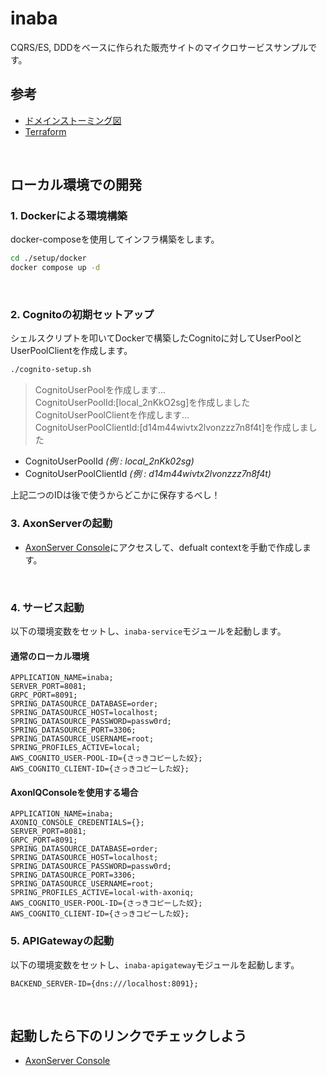 # inaba
CQRS/ES, DDDをベースに作られた販売サイトのマイクロサービスサンプルです。

## 参考
* [ドメインストーミング図](https://miro.com/app/board/uXjVM1s4A4A=/)
* [Terraform](https://github.com/azarasi1226/inaba-infrastructure)

<br>

## ローカル環境での開発
### 1. Dockerによる環境構築
docker-composeを使用してインフラ構築をします。
```bash
cd ./setup/docker
docker compose up -d
```
<br>

### 2. Cognitoの初期セットアップ
シェルスクリプトを叩いてDockerで構築したCognitoに対してUserPoolとUserPoolClientを作成します。
```bash
./cognito-setup.sh
```

>CognitoUserPoolを作成します...  
CognitoUserPoolId:[local_2nKkO2sg]を作成しました  
CognitoUserPoolClientを作成します...  
CognitoUserPoolClientId:[d14m44wivtx2lvonzzz7n8f4t]を作成しました  

* CognitoUserPoolId *(例 : local_2nKk02sg)*
* CognitoUserPoolClientId *(例 : d14m44wivtx2lvonzzz7n8f4t)*

上記二つのIDは後で使うからどこかに保存するべし！
<br>

### 3. AxonServerの起動
* [AxonServer Console](http://localhost:8024/)にアクセスして、defualt contextを手動で作成します。

<br>

### 4. サービス起動
以下の環境変数をセットし、`inaba-service`モジュールを起動します。

#### 通常のローカル環境
```
APPLICATION_NAME=inaba;
SERVER_PORT=8081;
GRPC_PORT=8091;
SPRING_DATASOURCE_DATABASE=order;
SPRING_DATASOURCE_HOST=localhost;
SPRING_DATASOURCE_PASSWORD=passw0rd;
SPRING_DATASOURCE_PORT=3306;
SPRING_DATASOURCE_USERNAME=root;
SPRING_PROFILES_ACTIVE=local;
AWS_COGNITO_USER-POOL-ID={さっきコピーした奴};
AWS_COGNITO_CLIENT-ID={さっきコピーした奴};
```

#### AxonIQConsoleを使用する場合
```
APPLICATION_NAME=inaba;
AXONIQ_CONSOLE_CREDENTIALS={};
SERVER_PORT=8081;
GRPC_PORT=8091;
SPRING_DATASOURCE_DATABASE=order;
SPRING_DATASOURCE_HOST=localhost;
SPRING_DATASOURCE_PASSWORD=passw0rd;
SPRING_DATASOURCE_PORT=3306;
SPRING_DATASOURCE_USERNAME=root;
SPRING_PROFILES_ACTIVE=local-with-axoniq;
AWS_COGNITO_USER-POOL-ID={さっきコピーした奴};
AWS_COGNITO_CLIENT-ID={さっきコピーした奴};
```

### 5. APIGatewayの起動
以下の環境変数をセットし、`inaba-apigateway`モジュールを起動します。

```
BACKEND_SERVER-ID={dns:///localhost:8091};
```

<br>

## 起動したら下のリンクでチェックしよう
* [AxonServer Console](http://localhost:8024/)